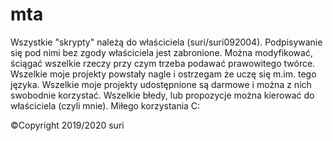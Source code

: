 # mta

Wszystkie "skrypty" należą do właściciela (suri/suri092004). Podpisywanie się pod nimi bez zgody właściciela jest zabronione. Można modyfikować, ściągać wszelkie rzeczy przy czym trzeba podawać prawowitego twórce. Wszelkie moje projekty powstały nagle i ostrzegam że uczę się m.im. tego języka. Wszelkie moje projekty udostępnione są darmowe i można z nich swobodnie korzystać.  Wszelkie błedy, lub propozycje można kierować do właściciela (czyli mnie). Miłego korzystania C:



©Copyright 2019/2020 suri

